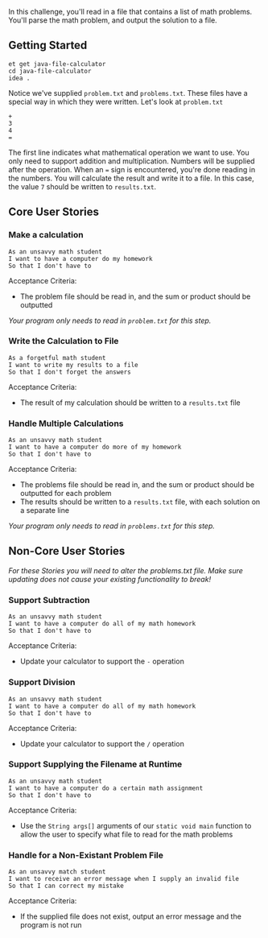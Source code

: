 In this challenge, you'll read in a file that contains a list of math problems. You'll parse the math problem, and output the solution to a file.

## Getting Started

```no-highlight
et get java-file-calculator
cd java-file-calculator
idea .
```

Notice we've supplied `problem.txt` and `problems.txt`. These files have a special way in which they were written. Let's look at `problem.txt`

```no-highlight
+
3
4
=
```

The first line indicates what mathematical operation we want to use. You only need to support addition and multiplication. Numbers will be supplied after the operation. When an `=` sign is encountered, you're done reading in the numbers. You will calculate the result and write it to a file. In this case, the value `7` should be written to `results.txt`.

## Core User Stories

### Make a calculation

```no-highlight
As an unsavvy math student
I want to have a computer do my homework
So that I don't have to
```

Acceptance Criteria:

- The problem file should be read in, and the sum or product should be outputted

_Your program only needs to read in `problem.txt` for this step._

### Write the Calculation to File

```no-highlight
As a forgetful math student
I want to write my results to a file
So that I don't forget the answers
```

Acceptance Criteria:

- The result of my calculation should be written to a `results.txt` file

### Handle Multiple Calculations

```no-highlight
As an unsavvy math student
I want to have a computer do more of my homework
So that I don't have to
```

Acceptance Criteria:

- The problems file should be read in, and the sum or product should be outputted for each problem
- The results should be written to a `results.txt` file, with each solution on a separate line

_Your program only needs to read in `problems.txt` for this step._

## Non-Core User Stories

_For these Stories you will need to alter the problems.txt file. Make sure updating does not cause your existing functionality to break!_

### Support Subtraction

```no-highlight
As an unsavvy math student
I want to have a computer do all of my math homework
So that I don't have to
```

Acceptance Criteria:

- Update your calculator to support the `-` operation

### Support Division

```no-highlight
As an unsavvy math student
I want to have a computer do all of my math homework
So that I don't have to
```

Acceptance Criteria:

- Update your calculator to support the `/` operation

### Support Supplying the Filename at Runtime

```no-highlight
As an unsavvy math student
I want to have a computer do a certain math assignment
So that I don't have to
```

Acceptance Criteria:

- Use the `String args[]` arguments of our `static void main` function to allow the user to specify what file to read for the math problems

### Handle for a Non-Existant Problem File

```no-highlight
As an unsavvy match student
I want to receive an error message when I supply an invalid file
So that I can correct my mistake
```

Acceptance Criteria:

- If the supplied file does not exist, output an error message and the program is not run
